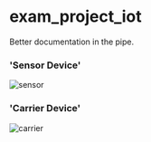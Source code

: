 # exam_project_iot
Better documentation in the pipe.


### 'Sensor Device'

![sensor](https://user-images.githubusercontent.com/78800629/214961886-07ba59b5-a249-4bb0-bc67-80acd43ac379.jpg)



### 'Carrier Device'

![carrier](https://user-images.githubusercontent.com/78800629/214961889-4c9483b0-3714-43b1-b33f-391fbc8b9caa.jpg)
